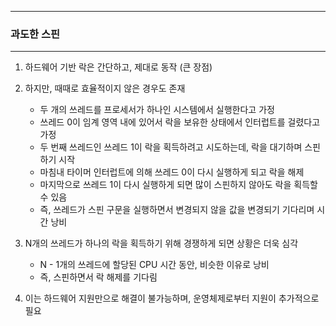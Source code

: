 -----
### 과도한 스핀
-----
1. 하드웨어 기반 락은 간단하고, 제대로 동작 (큰 장점)
2. 하지만, 때때로 효율적이지 않은 경우도 존재
   - 두 개의 쓰레드를 프로세서가 하나인 시스템에서 실행한다고 가정
   - 쓰레드 0이 임계 영역 내에 있어서 락을 보유한 상태에서 인터럽트를 걸렸다고 가정
   - 두 번째 쓰레드인 쓰레드 1이 락을 획득하려고 시도하는데, 락을 대기하며 스핀하기 시작
   - 마침내 타이머 인터럽트에 의해 쓰레드 0이 다시 실행하게 되고 락을 해제
   - 마지막으로 쓰레드 1이 다시 실행하게 되면 많이 스핀하지 않아도 락을 획득할 수 있음
   - 즉, 쓰레드가 스핀 구문을 실행하면서 변경되지 않을 값을 변경되기 기다리며 시간 낭비

3. N개의 쓰레드가 하나의 락을 획득하기 위해 경쟁하게 되면 상황은 더욱 심각
   - N - 1개의 쓰레드에 할당된 CPU 시간 동안, 비슷한 이유로 낭비
   - 즉, 스핀하면서 락 해제를 기다림

4. 이는 하드웨어 지원만으로 해결이 불가능하며, 운영체제로부터 지원이 추가적으로 필요

